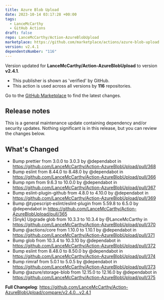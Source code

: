 ```yaml
---
title: Azure Blob Upload
date: 2023-10-14 03:17:28 +00:00
tags:
  - LanceMcCarthy
  - GitHub Actions
draft: false
repo: LanceMcCarthy/Action-AzureBlobUpload
marketplace: https://github.com/marketplace/actions/azure-blob-upload
version: v2.4.1
dependentsNumber: "116"
---
```



Version updated for **LanceMcCarthy/Action-AzureBlobUpload** to version **v2.4.1**.
- This publisher is shown as 'verified' by GitHub.
- This action is used across all versions by **116** repositories.

Go to the [GitHub Marketplace](https://github.com/marketplace/actions/azure-blob-upload) to find the latest changes.

## Release notes

This is a general maintenance update containing dependency and/or security updates. Nothing significant is in this release, but you can review the changes below.

## What's Changed
* Bump prettier from 3.0.0 to 3.0.3 by @dependabot in https://github.com/LanceMcCarthy/Action-AzureBlobUpload/pull/368
* Bump eslint from 8.44.0 to 8.48.0 by @dependabot in https://github.com/LanceMcCarthy/Action-AzureBlobUpload/pull/366
* Bump npm from 9.6.3 to 10.0.0 by @dependabot in https://github.com/LanceMcCarthy/Action-AzureBlobUpload/pull/367
* Bump eslint-plugin-github from 4.8.0 to 4.10.0 by @dependabot in https://github.com/LanceMcCarthy/Action-AzureBlobUpload/pull/369
* Bump @typescript-eslint/eslint-plugin from 5.59.8 to 6.5.0 by @dependabot in https://github.com/LanceMcCarthy/Action-AzureBlobUpload/pull/365
* [Snyk] Upgrade glob from 10.3.3 to 10.3.4 by @LanceMcCarthy in https://github.com/LanceMcCarthy/Action-AzureBlobUpload/pull/370
* Bump @actions/core from 1.10.0 to 1.10.1 by @dependabot in https://github.com/LanceMcCarthy/Action-AzureBlobUpload/pull/371
* Bump glob from 10.3.4 to 10.3.10 by @dependabot in https://github.com/LanceMcCarthy/Action-AzureBlobUpload/pull/372
* Bump eslint from 8.48.0 to 8.50.0 by @dependabot in https://github.com/LanceMcCarthy/Action-AzureBlobUpload/pull/374
* Bump rimraf from 5.0.1 to 5.0.5 by @dependabot in https://github.com/LanceMcCarthy/Action-AzureBlobUpload/pull/373
* Bump @azure/storage-blob from 12.15.0 to 12.16.0 by @dependabot in https://github.com/LanceMcCarthy/Action-AzureBlobUpload/pull/375

**Full Changelog**: https://github.com/LanceMcCarthy/Action-AzureBlobUpload/compare/v2.4.0...v2.4.1
